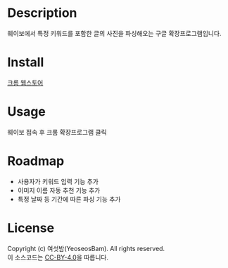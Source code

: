 # Description

웨이보에서 특정 키워드를 포함한 글의 사진을 파싱해오는 구글 확장프로그램입니다.

# Install

[크롬 웹스토어](https://chrome.google.com/webstore/detail/%EC%9B%A8%EC%9D%B4%EB%B3%B4-%EC%82%AC%EC%A7%84-%ED%8C%8C%EC%8B%B1/cmbjnkahiocpdpgemoojikkmddklcgag?hl=ko)

# Usage

웨이보 접속 후 크롬 확장프로그램 클릭

# Roadmap

- 사용자가 키워드 입력 기능 추가
- 이미지 이름 자동 추천 기능 추가
- 특정 날짜 등 기간에 따른 파싱 기능 추가

# License

Copyright (c) 여섯밤(YeoseosBam). All rights reserved.  
이 소스코드는 [CC-BY-4.0](https://creativecommons.org/licenses/by/4.0/deed.ko)을 따릅니다.
